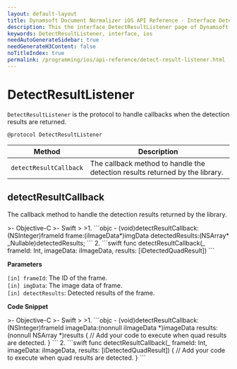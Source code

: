 ```yaml
---
layout: default-layout
title: Dynamsoft Document Normalizer iOS API Reference - Interface DetectResultListener
description: This the interface DetectResultListener page of Dynamsoft Document Normalizer for iOS SDK.
keywords: DetectResultListener, interface, ios
needAutoGenerateSidebar: true
needGenerateH3Content: false
noTitleIndex: true
permalink: /programming/ios/api-reference/detect-result-listener.html
---
```


# DetectResultListener

`DetectResultListener` is the protocol to handle callbacks when the detection results are returned.

```objc
@protocol DetectResultListener
```

| Method | Description |
| ------ | ----------- |
| `detectResultCallback` | The callback method to handle the detection results returned by the library. |

## detectResultCallback

The callback method to handle the detection results returned by the library.

<div class="sample-code-prefix"></div>
>- Objective-C
>- Swift
>
>1. 
```objc
- (void)detectResultCallback:(NSInteger)frameId frame:(iImageData*)imgData detectedResults:(NSArray<iDetectedQuadResult*>* _Nullable)detectedResults;
```
2. 
```swift
func detectResultCallback(_ frameId: Int, imageData: iImageData, results: [iDetectedQuadResult])
```

**Parameters**

`[in] frameId`: The ID of the frame.  
`[in] imgData`: The image data of frame.  
`[in] detectResults`: Detected results of the frame.

**Code Snippet**

<div class="sample-code-prefix"></div>
>- Objective-C
>- Swift
>
>1. 
```objc
- (void)detectResultCallback:(NSInteger)frameId imageData:(nonnull iImageData *)imageData results:(nonnull NSArray<iDetectedQuadResult *> *)results {
    // Add your code to execute when quad results are detected. 
}
```
2. 
```swift
func detectResultCallback(_ frameId: Int, imageData: iImageData, results: [iDetectedQuadResult]) {
    // Add your code to execute when quad results are detected.
}
```